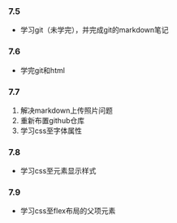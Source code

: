 ### 7.5

-  学习git（未学完），并完成git的markdown笔记

### 7.6

- 学完git和html



### 7.7

1. 解决markdown上传照片问题
2. 重新布置github仓库
3. 学习css至字体属性



### 7.8

- 学习css至元素显示样式



### 7.9

- 学习css至flex布局的父项元素

